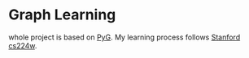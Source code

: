 # Graph Learning

whole project is based on [PyG](https://github.com/pyg-team/pytorch_geometric). 
My learning process follows [Stanford cs224w](http://web.stanford.edu/class/cs224w/).